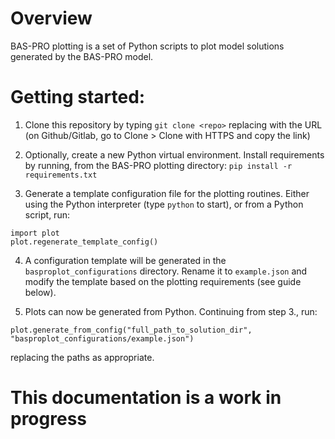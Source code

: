 # Overview

BAS-PRO plotting is a set of Python scripts to plot model solutions generated by the BAS-PRO model.

# Getting started:

1. Clone this repository by typing ```git clone <repo>``` replacing <repo> with the URL (on Github/Gitlab, go to Clone > Clone with HTTPS and copy the link)

2. Optionally, create a new Python virtual environment. Install requirements by running, from the BAS-PRO plotting directory: ```pip install -r requirements.txt``` 

3. Generate a template configuration file for the plotting routines. Either using the Python interpreter (type ```python``` to start), or from a Python script, run:
```
import plot
plot.regenerate_template_config()
```

4. A configuration template will be generated in the ```basproplot_configurations``` directory. Rename it to ```example.json``` and modify the template based on the plotting requirements (see guide below).

5. Plots can now be generated from Python. Continuing from step 3., run:
```
plot.generate_from_config("full_path_to_solution_dir", "basproplot_configurations/example.json") 
```
replacing the paths as appropriate.

# This documentation is a work in progress
